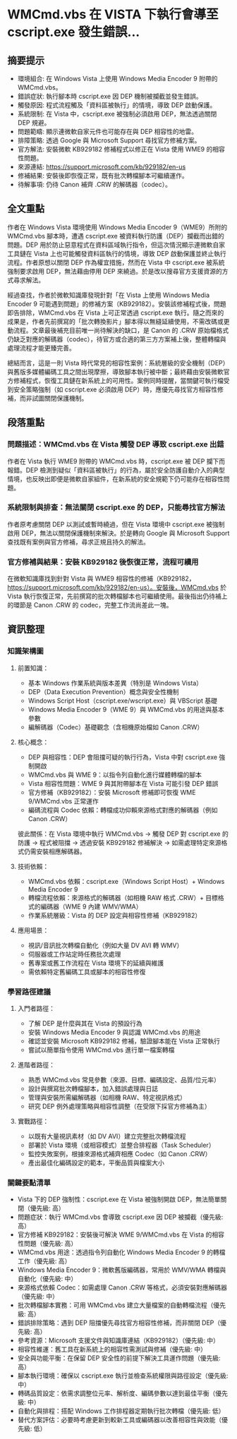 # WMCmd.vbs 在 VISTA 下執行會導至 cscript.exe 發生錯誤...

## 摘要提示
- 環境組合: 在 Windows Vista 上使用 Windows Media Encoder 9 附帶的 WMCmd.vbs。
- 錯誤症狀: 執行腳本時 cscript.exe 因 DEP 機制被攔截並發生錯誤。
- 觸發原因: 程式流程觸及「資料區被執行」的情境，導致 DEP 啟動保護。
- 系統限制: 在 Vista 中，cscript.exe 被強制必須啟用 DEP，無法透過關閉 DEP 規避。
- 問題範疇: 顯示連微軟自家元件也可能存在與 DEP 相容性的地雷。
- 排障策略: 透過 Google 與 Microsoft Support 尋找官方修補方案。
- 官方解法: 安裝微軟 KB929182 修補程式以修正在 Vista 使用 WME9 的相容性問題。
- 來源連結: https://support.microsoft.com/kb/929182/en-us
- 修補結果: 安裝後即恢復正常，既有批次轉檔腳本可繼續運作。
- 待解事項: 仍待 Canon 補齊 .CRW 的解碼器（codec）。

## 全文重點
作者在 Windows Vista 環境使用 Windows Media Encoder 9（WME9）所附的 WMCmd.vbs 腳本時，遭遇 cscript.exe 被資料執行防護（DEP）攔截而出錯的問題。DEP 用於防止惡意程式在資料區域執行指令，但這次情況顯示連微軟自家工具鏈在 Vista 上也可能觸發資料區執行的情境，導致 DEP 啟動保護並終止執行流程。作者原想以關閉 DEP 作為權宜措施，然而在 Vista 中 cscript.exe 被系統強制要求啟用 DEP，無法藉由停用 DEP 來繞過。於是改以搜尋官方支援資源的方式尋求解法。

經過查找，作者於微軟知識庫發現針對「在 Vista 上使用 Windows Media Encoder 9 可能遇到問題」的修補方案（KB929182）。安裝該修補程式後，問題即告排除，WMCmd.vbs 在 Vista 上可正常透過 cscript.exe 執行。隨之而來的成果是，作者先前撰寫的「批次轉換影片」腳本得以無縫延續使用，不需改碼或更動流程。文章最後補充目前唯一尚待解決的缺口，是 Canon 的 .CRW 原始檔格式仍缺乏對應的解碼器（codec），待官方或合適的第三方方案補上後，整體轉檔與處理流程才能更臻完善。

總結而言，這是一則 Vista 時代常見的相容性案例：系統層級的安全機制（DEP）與舊版多媒體編碼工具之間出現摩擦，導致腳本執行被中斷；最終藉由安裝微軟官方修補程式，恢復工具鏈在新系統上的可用性。案例同時提醒，當關鍵可執行檔受到安全策略強制（如 cscript.exe 必須啟用 DEP）時，應優先尋找官方相容性修補，而非試圖關閉保護機制。

## 段落重點
### 問題描述：WMCmd.vbs 在 Vista 觸發 DEP 導致 cscript.exe 出錯
作者在 Vista 執行 WME9 附帶的 WMCmd.vbs 時，cscript.exe 被 DEP 攔下而報錯。DEP 檢測到疑似「資料區被執行」的行為，屬於安全防護自動介入的典型情境，也反映出即便是微軟自家組件，在新系統的安全規範下仍可能存在相容性問題。

### 系統限制與排查：無法關閉 cscript.exe 的 DEP，只能尋找官方解法
作者原考慮關閉 DEP 以測試或暫時繞過，但在 Vista 環境中 cscript.exe 被強制啟用 DEP，無法以關閉保護機制來解決。於是轉向 Google 與 Microsoft Support 查找既有案例與官方修補，尋求正規且持久的解法。

### 官方修補與結果：安裝 KB929182 後恢復正常，流程可續用
在微軟知識庫找到針對 Vista 與 WME9 相容性的修補（KB929182，https://support.microsoft.com/kb/929182/en-us）。安裝後，WMCmd.vbs 於 Vista 執行恢復正常，先前撰寫的批次轉檔腳本也可繼續使用。最後指出仍待補上的環節是 Canon .CRW 的 codec，完整工作流尚差此一塊。

## 資訊整理

### 知識架構圖
1. 前置知識：
   - 基本 Windows 作業系統與版本差異（特別是 Windows Vista）
   - DEP（Data Execution Prevention）概念與安全性機制
   - Windows Script Host（cscript.exe/wscript.exe）與 VBScript 基礎
   - Windows Media Encoder 9（WME 9）與 WMCmd.vbs 的用途與基本參數
   - 編解碼器（Codec）基礎觀念（含相機原始檔如 Canon .CRW）

2. 核心概念：
   - DEP 與相容性：DEP 會阻擋可疑的執行行為，Vista 中對 cscript.exe 強制開啟
   - WMCmd.vbs 與 WME 9：以指令列自動化進行媒體轉檔的腳本
   - Vista 相容性問題：WME 9 與其附帶腳本在 Vista 可能引發 DEP 錯誤
   - 官方修補（KB929182）：安裝 Microsoft 修補即可恢復 WME 9/WMCmd.vbs 正常運作
   - 編碼流程與 Codec 依賴：轉檔成功仰賴來源格式對應的解碼器（例如 Canon .CRW）

   彼此關係：在 Vista 環境中執行 WMCmd.vbs → 觸發 DEP 對 cscript.exe 的防護 → 程式被阻擋 → 透過安裝 KB929182 修補解決 → 如需處理特定來源格式仍需安裝相應解碼器。

3. 技術依賴：
   - WMCmd.vbs 依賴：cscript.exe（Windows Script Host）+ Windows Media Encoder 9
   - 轉檔流程依賴：來源格式的解碼器（如相機 RAW 格式 .CRW）+ 目標格式的編碼器（WME 9 內建 WMV/WMA）
   - 作業系統層級：Vista 的 DEP 設定與相容性修補（KB929182）

4. 應用場景：
   - 視訊/音訊批次轉檔自動化（例如大量 DV AVI 轉 WMV）
   - 伺服器或工作站定時任務批次處理
   - 舊專案或舊工作流程在 Vista 環境下的延續與維護
   - 需依賴特定舊編碼工具或腳本的相容性修復

### 學習路徑建議
1. 入門者路徑：
   - 了解 DEP 是什麼與其在 Vista 的預設行為
   - 安裝 Windows Media Encoder 9 與認識 WMCmd.vbs 的用途
   - 確認並安裝 Microsoft KB929182 修補，驗證腳本能在 Vista 正常執行
   - 嘗試以簡單指令使用 WMCmd.vbs 進行單一檔案轉檔

2. 進階者路徑：
   - 熟悉 WMCmd.vbs 常見參數（來源、目標、編碼設定、品質/位元率）
   - 設計與撰寫批次轉檔腳本，加入錯誤處理與日誌
   - 管理與安裝所需編解碼器（如相機 RAW、特定視訊格式）
   - 研究 DEP 例外處理策略與相容性調整（在受限下採官方修補為主）

3. 實戰路徑：
   - 以既有大量視訊素材（如 DV AVI）建立完整批次轉檔流程
   - 部署於 Vista 環境（或相容模式）並整合排程器（Task Scheduler）
   - 監控失敗案例，根據來源格式補齊相應 Codec（如 Canon .CRW）
   - 產出最佳化編碼設定的範本，平衡品質與檔案大小

### 關鍵要點清單
- Vista 下的 DEP 強制性：cscript.exe 在 Vista 被強制開啟 DEP，無法簡單關閉（優先級: 高）
- 問題症狀：執行 WMCmd.vbs 會導致 cscript.exe 因 DEP 被攔截（優先級: 高）
- 官方修補 KB929182：安裝後可解決 WME 9/WMCmd.vbs 在 Vista 的相容性問題（優先級: 高）
- WMCmd.vbs 用途：透過指令列自動化 Windows Media Encoder 9 的轉檔工作（優先級: 高）
- Windows Media Encoder 9：微軟舊版編碼器，常用於 WMV/WMA 轉檔與自動化（優先級: 中）
- 來源格式依賴 Codec：如需處理 Canon .CRW 等格式，必須安裝對應解碼器（優先級: 中）
- 批次轉檔腳本實務：可用 WMCmd.vbs 建立大量檔案的自動轉檔流程（優先級: 高）
- 錯誤排除策略：遇到 DEP 阻擋優先尋找官方相容性修補，而非關閉 DEP（優先級: 高）
- 參考資源：Microsoft 支援文件與知識庫連結（KB929182）（優先級: 中）
- 相容性維運：舊工具在新系統上的相容性需測試與修補（優先級: 中）
- 安全與功能平衡：在保留 DEP 安全性的前提下解決工具運作問題（優先級: 高）
- 腳本執行環境：確保以 cscript.exe 執行並檢查系統權限與路徑設定（優先級: 中）
- 轉碼品質設定：依需求調整位元率、解析度、編碼參數以達到最佳平衡（優先級: 中）
- 自動化與排程：搭配 Windows 工作排程器定期執行批次轉檔（優先級: 低）
- 替代方案評估：必要時考慮更新到較新工具或編碼器以改善相容性與效能（優先級: 低）